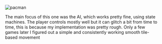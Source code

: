 
![pacman](https://github.com/manuLlanos/godot-pacman/assets/26463463/75a9b03a-0728-4314-b21a-fd66cca25f2c)

The main focus of this one was the AI, which works pretty fine, using state machines.
The player controls mostly well but it can glitch a bit from time to time, this is because my implementation was pretty rough.
Only a few games later I figured out a simple and consistently working smooth tile-based movement
